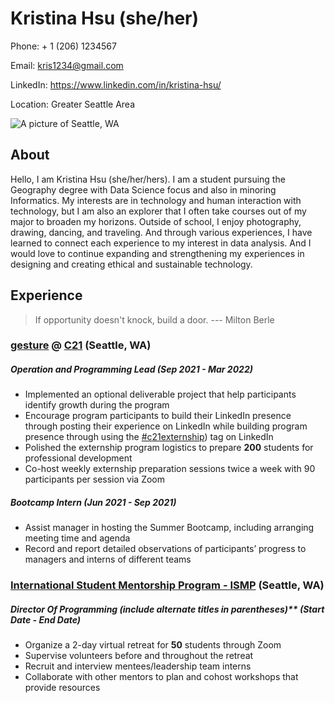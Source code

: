# Kristina Hsu (she/her)

Phone: + 1 (206) 1234567

Email: kris1234@gmail.com

LinkedIn: https://www.linkedin.com/in/kristina-hsu/

Location: Greater Seattle Area 

![A picture of Seattle, WA](https://images.unsplash.com/photo-1502175353174-a7a70e73b362?ixlib=rb-1.2.1&ixid=MnwxMjA3fDB8MHxwaG90by1wYWdlfHx8fGVufDB8fHx8&auto=format&fit=crop&w=1126&q=80)


## About

Hello, I am Kristina Hsu (she/her/hers). I am a student pursuing the Geography degree with Data Science focus and also in minoring Informatics. My interests are in technology and human interaction with technology, but I am also an explorer that I often take courses out of my major to broaden my horizons. Outside of school, I enjoy photography, drawing, dancing, and traveling. And through various experiences, I have learned to connect each experience to my interest in data analysis. And I would love to continue expanding and strengthening my experiences in designing and creating ethical and sustainable technology.


## Experience 

> If opportunity doesn't knock, build a door. --- Milton Berle

### [gesture](https://www.linkedin.com/company/gesture-uw/) @ [C21](https://c21.washington.edu/) (Seattle, WA)

##### Operation and Programming Lead (Sep 2021 - Mar 2022)

- Implemented an optional deliverable project that help participants identify growth during the program 
- Encourage program participants to build their LinkedIn presence through posting their experience on LinkedIn while building program presence through using the [#c21externship](https://www.linkedin.com/search/results/content/?keywords=%23c21externship&origin=SWITCH_SEARCH_VERTICAL&sid=4s)) tag on LinkedIn
- Polished the externship program logistics to prepare **200** students for professional development
- Co-host weekly externship preparation sessions twice a week with 90 participants per session via Zoom

##### Bootcamp Intern (Jun 2021 - Sep 2021)

- Assist manager in hosting the Summer Bootcamp, including arranging meeting time and agenda
- Record and report detailed observations of participants’ progress to managers and interns of different teams


### [International Student Mentorship Program - ISMP](https://www.instagram.com/ismp_uw/) (Seattle, WA)

##### Director Of Programming (include alternate titles in parentheses)** (Start Date - End Date)

- Organize a 2-day virtual retreat for **50** students through Zoom
- Supervise volunteers before and throughout the retreat 
- Recruit and interview mentees/leadership team interns
- Collaborate with other mentors to plan and cohost workshops that provide resources